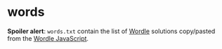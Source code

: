 # words

**Spoiler alert**: `words.txt` contain the list of [Wordle](https://www.powerlanguage.co.uk/wordle/) solutions copy/pasted from the [Wordle JavaScript](https://www.powerlanguage.co.uk/wordle/main.e65ce0a5.js).
